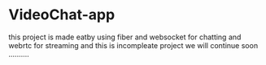 # VideoChat-app

this project is made eatby using fiber and websocket for chatting and webrtc for streaming
 and this is incompleate project we will continue  soon ..........
 
 
 
